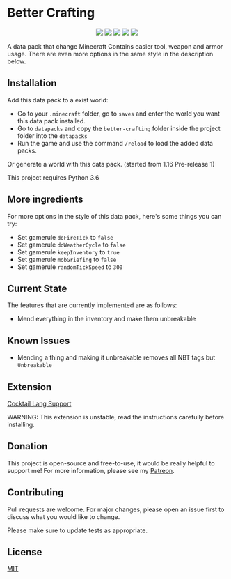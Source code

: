 # Better Crafting

<p align="center">
  <img src="https://img.shields.io/github/stars/peter-hunt/better-crafting">
  <img src="https://img.shields.io/static/v1?label=Contributions&message=Welcome&color=0059b3">
  <img src="https://img.shields.io/github/repo-size/peter-hunt/better-crafting">
  <img src="https://img.shields.io/github/languages/top/peter-hunt/better-crafting">
  <img src="https://img.shields.io/github/license/peter-hunt/better-crafting">
</p>

A data pack that change Minecraft
Contains easier tool, weapon and armor usage. There are even more options in the same style in the description below.

## Installation

Add this data pack to a exist world:

- Go to your `.minecraft` folder, go to `saves` and enter the world you want this data pack installed.
- Go to `datapacks` and copy the `better-crafting` folder inside the project folder into the `datapacks`
- Run the game and use the command `/reload` to load the added data packs.

Or generate a world with this data pack. (started from 1.16 Pre-release 1)

This project requires Python 3.6

## More ingredients

For more options in the style of this data pack, here's some things you can try:

- Set gamerule `doFireTick` to `false`
- Set gamerule `doWeatherCycle` to `false`
- Set gamerule `keepInventory` to `true`
- Set gamerule `mobGriefing` to `false`
- Set gamerule `randomTickSpeed` to `300`

## Current State

The features that are currently implemented are as follows:

- Mend everything in the inventory and make them unbreakable

## Known Issues

- Mending a thing and making it unbreakable removes all NBT tags but `Unbreakable`

## Extension

[Cocktail Lang Support](https://github.com/peter-hunt/peter-hunt.cocktail-lang-support)

WARNING: This extension is unstable, read the instructions carefully before installing.

## Donation

This project is open-source and free-to-use, it would be really helpful to support me!
For more information, please see my [Patreon](https://patreon.com/that_peterhunt).

## Contributing

Pull requests are welcome. For major changes, please open an issue first to discuss what you would like to change.

Please make sure to update tests as appropriate.

## License

[MIT](LICENSE.txt)

